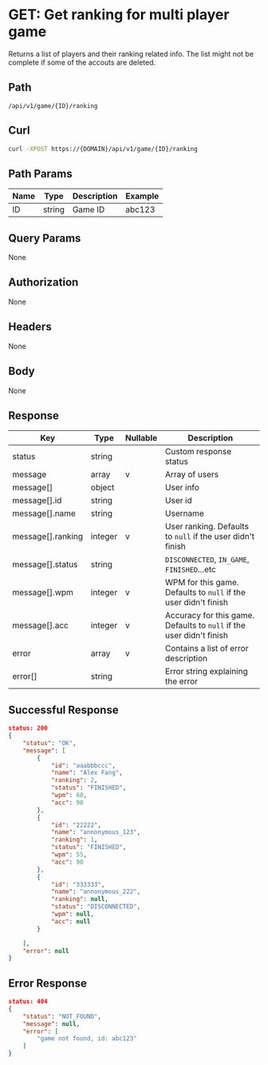 # GET: Get ranking for multi player game
Returns a list of players and their ranking related info.
The list might not be complete if some of the accouts are deleted.

## Path
```
/api/v1/game/{ID}/ranking
```

## Curl
```bash
curl -XPOST https://{DOMAIN}/api/v1/game/{ID}/ranking
```

## Path Params
| Name | Type   | Description | Example |
| ---  | ---    | ---         | ---     |
| ID   | string | Game ID     | abc123  |

## Query Params
None

## Authorization
None


## Headers
None

## Body
None

## Response
| Key               | Type    | Nullable | Description                                                          |
| ---               | ---     | ---      | ---                                                                  |
| status            | string  |          | Custom response status                                               |
| message           | array   | v        | Array of users                                                       |
| message[]         | object  |          | User info                                                            |
| message[].id      | string  |          | User id                                                              |
| message[].name    | string  |          | Username                                                             |
| message[].ranking | integer | v        | User ranking. Defaults to `null` if the user didn't finish           |
| message[].status  | string  |          | `DISCONNECTED`, `IN_GAME`, `FINISHED`...etc                          |
| message[].wpm     | integer | v        | WPM for this game. Defaults to `null` if the user didn't finish      |
| message[].acc     | integer | v        | Accuracy for this game. Defaults to `null` if the user didn't finish |
| error             | array   | v        | Contains a list of error description                                 |
| error[]           | string  |          | Error string explaining the error                                    |

## Successful Response
```json
status: 200
{
    "status": "OK",
    "message": [
        {
            "id": "aaabbbccc",
            "name": "Alex Fang",
            "ranking": 2,
            "status": "FINISHED",
            "wpm": 60,
            "acc": 90
        },
        {
            "id": "22222",
            "name": "annonymous_123",
            "ranking": 1,
            "status": "FINISHED",
            "wpm": 55,
            "acc": 90
        },
        {
            "id": "333333",
            "name": "annonymous_222",
            "ranking": null,
            "status": "DISCONNECTED",
            "wpm": null,
            "acc": null
        }

    ],
    "error": null
}
```
## Error Response
```json
status: 404
{
    "status": "NOT_FOUND",
    "message": null,
    "error": [
        "game not found, id: abc123"
    ]
}
```
